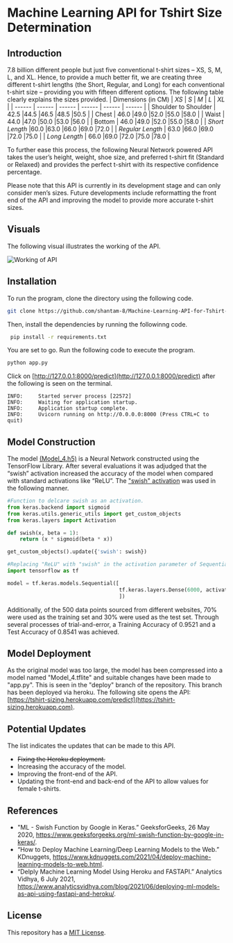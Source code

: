 # Machine Learning API for Tshirt Size Determination
## Introduction
7.8 billion different people but just five conventional t-shirt sizes – XS, S, M, L, and XL. Hence, to provide a much better fit, we are creating three different t-shirt lengths (the Short, Regular, and Long) for each conventional t-shirt size – providing you with fifteen different options. The following table clearly explains the sizes provided.
| Dimensions (in CM) | *XS* | *S* | *M* | *L* | *XL* |
| ------ | ------ | ------ | ------ | ------ | ------ |
| Shoulder to Shoulder | 42.5 |44.5 |46.5 |48.5 |50.5 |
| Chest | 46.0 |49.0 |52.0 |55.0 |58.0 |
| Waist | 44.0 |47.0 |50.0 |53.0 |56.0 |
| Bottom | 46.0 |49.0 |52.0 |55.0 |58.0 |
| *Short Length* |60.0 |63.0 |66.0 |69.0 |72.0 |
| *Regular Length* | 63.0 |66.0 |69.0 |72.0 |75.0 |
| *Long Length* | 66.0 |69.0 |72.0 |75.0 |78.0 |

To further ease this process, the following Neural Network powered API takes the user’s height, weight, shoe size, and preferred t-shirt fit (Standard or Relaxed) and provides the perfect t-shirt with its respective confidence percentage.

Please note that this API is currently in its development stage and can only consider men’s sizes. Future developments include reformatting the front end of the API and improving the model to provide more accurate t-shirt sizes.

## Visuals
The following visual illustrates the working of the API.

![Working of API](https://user-images.githubusercontent.com/64306405/134773551-00e4576b-a5b5-4d32-acd6-b4285bb77b5c.gif)

## Installation
To run the program, clone the directory using the following code.
```bash
git clone https://github.com/shantam-8/Machine-Learning-API-for-Tshirt-Size-Determination.git
```
Then, install the dependencies by running the followinng code.
```bash
 pip install -r requirements.txt
 ```
 You are set to go. Run the following code to execute the program.
 ```python
 python app.py
 ```
 Click on [http://127.0.0.1:8000/predict](http://127.0.0.1:8000/predict) after the following is seen on the terminal.
 ```console
INFO:     Started server process [22572]
INFO:     Waiting for application startup.
INFO:     Application startup complete.
INFO:     Uvicorn running on http://0.0.0.0:8000 (Press CTRL+C to quit)
```

## Model Construction
The model [(Model_4.h5)](https://github.com/shantam-8/Machine-Learning-API-for-Tshirt-Size-Determination/blob/main/Model_4.h5) is a Neural Network constructed using the TensorFlow Library. After several evaluations it was adjudged that the “swish” activation increased the accuracy of the model when compared with standard activations like “ReLU”. The ["swish" activation](https://www.geeksforgeeks.org/ml-swish-function-by-google-in-keras/) was used in the following manner.

```python
#Function to delcare swish as an activation.
from keras.backend import sigmoid
from keras.utils.generic_utils import get_custom_objects
from keras.layers import Activation

def swish(x, beta = 1):
    return (x * sigmoid(beta * x))

get_custom_objects().update({'swish': swish})

#Replacing "ReLU" with "swish" in the activation parameter of Sequential. 
import tensorflow as tf

model = tf.keras.models.Sequential([
                                    tf.keras.layers.Dense(6000, activation="swish"),
                                    ])
```
Additionally, of the 500 data points sourced from different websites, 70% were used as the training set and 30% were used as the test set. Through several processes of trial-and-error, a Training Accuracy of 0.9521 and a Test Accuracy of 0.8541 was achieved.

## Model Deployment
As the original model was too large, the model has been compressed into a model named "Model_4.tflite" and suitable changes have been made to "app.py". This is seen in the "deploy" branch of the repository. This branch has been deployed via heroku. The following site opens the API: [https://tshirt-sizing.herokuapp.com/predict](https://tshirt-sizing.herokuapp.com).

## Potential Updates
The list indicates the updates that can be made to this API.
- ~~Fixing the Heroku deployment.~~
- Increasing the accuracy of the model.
- Improving the front-end of the API.
- Updating the front-end and back-end of the API to allow values for female t-shirts.

## References
- "ML - Swish Function by Google in Keras.” GeeksforGeeks, 26 May 2020, https://www.geeksforgeeks.org/ml-swish-function-by-google-in-keras/.
- “How to Deploy Machine Learning/Deep Learning Models to the Web.” KDnuggets, https://www.kdnuggets.com/2021/04/deploy-machine-learning-models-to-web.html.
- “Delply Machine Learning Model Using Heroku and FASTAPI.” Analytics Vidhya, 6 July 2021, https://www.analyticsvidhya.com/blog/2021/06/deploying-ml-models-as-api-using-fastapi-and-heroku/.

## License
This repository has a [MIT License](https://github.com/shantam-8/Machine-Learning-API-for-Tshirt-Size-Determination/blob/main/LICENSE).
